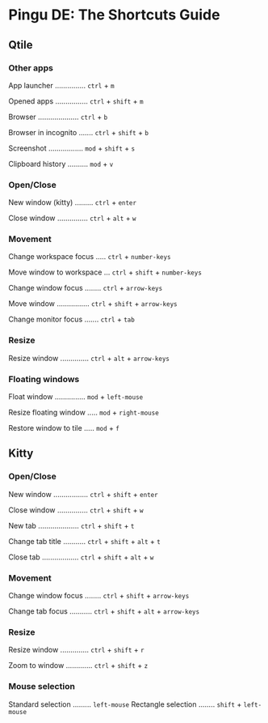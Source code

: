 # Pingu DE: The Shortcuts Guide


## Qtile

### Other apps

App launcher ............... `ctrl` + `m`

Opened apps ................ `ctrl` + `shift` + `m`

Browser .................... `ctrl` + `b`

Browser in incognito ....... `ctrl` + `shift` + `b`

Screenshot ................. `mod` + `shift` + `s`

Clipboard history .......... `mod` + `v`

### Open/Close

New window (kitty) ......... `ctrl` + `enter`

Close window ............... `ctrl` + `alt` + `w`

### Movement

Change workspace focus ..... `ctrl` + `number-keys`

Move window to workspace ... `ctrl` + `shift` + `number-keys`

Change window focus ........ `ctrl` + `arrow-keys`

Move window ................ `ctrl` + `shift` + `arrow-keys`

Change monitor focus ....... `ctrl` + `tab`

### Resize

Resize window .............. `ctrl` + `alt` + `arrow-keys`

### Floating windows

Float window ............... `mod` + `left-mouse`

Resize floating window ..... `mod` + `right-mouse`

Restore window to tile ..... `mod` + `f`


## Kitty

### Open/Close

New window ................. `ctrl` + `shift` + `enter`

Close window ............... `ctrl` + `shift` + `w`

New tab .................... `ctrl` + `shift` + `t`

Change tab title ........... `ctrl` + `shift` + `alt` + `t`

Close tab .................. `ctrl` + `shift` + `alt` + `w`

### Movement

Change window focus ........ `ctrl` + `shift` + `arrow-keys`

Change tab focus ........... `ctrl` + `shift` + `alt` + `arrow-keys`

### Resize

Resize window .............. `ctrl` + `shift` + `r`

Zoom to window ............. `ctrl` + `shift` + `z`

### Mouse selection

Standard selection ......... `left-mouse`
Rectangle selection ........ `shift` + `left-mouse`

